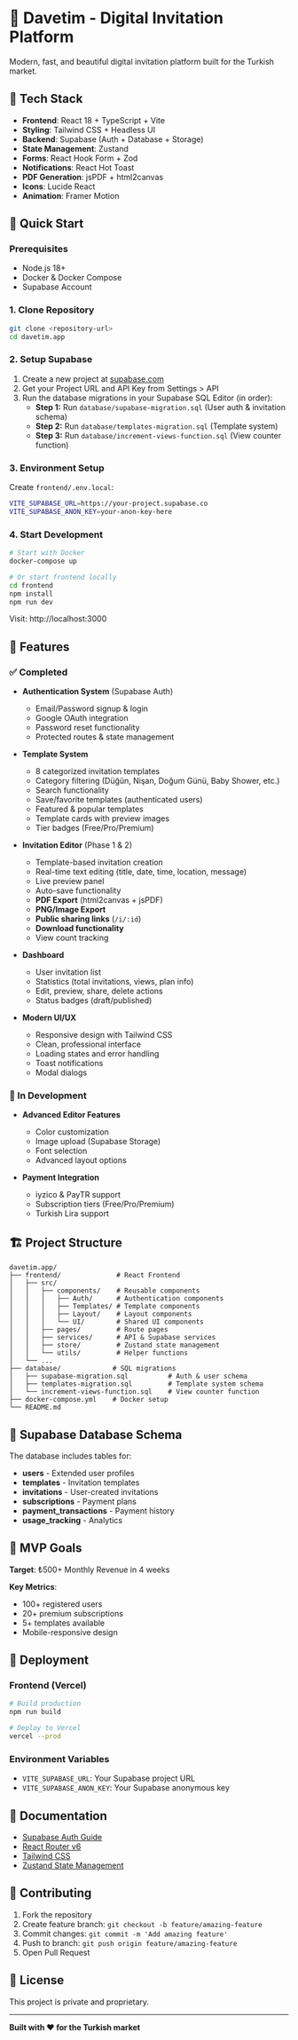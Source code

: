 # 🎉 Davetim - Digital Invitation Platform

Modern, fast, and beautiful digital invitation platform built for the Turkish market.

## 🚀 Tech Stack

- **Frontend**: React 18 + TypeScript + Vite
- **Styling**: Tailwind CSS + Headless UI
- **Backend**: Supabase (Auth + Database + Storage)
- **State Management**: Zustand
- **Forms**: React Hook Form + Zod
- **Notifications**: React Hot Toast
- **PDF Generation**: jsPDF + html2canvas
- **Icons**: Lucide React
- **Animation**: Framer Motion

## 🏁 Quick Start

### Prerequisites
- Node.js 18+
- Docker & Docker Compose
- Supabase Account

### 1. Clone Repository
```bash
git clone <repository-url>
cd davetim.app
```

### 2. Setup Supabase
1. Create a new project at [supabase.com](https://supabase.com)
2. Get your Project URL and API Key from Settings > API
3. Run the database migrations in your Supabase SQL Editor (in order):
   - **Step 1:** Run `database/supabase-migration.sql` (User auth & invitation schema)
   - **Step 2:** Run `database/templates-migration.sql` (Template system)
   - **Step 3:** Run `database/increment-views-function.sql` (View counter function)

### 3. Environment Setup
Create `frontend/.env.local`:
```bash
VITE_SUPABASE_URL=https://your-project.supabase.co
VITE_SUPABASE_ANON_KEY=your-anon-key-here
```

### 4. Start Development
```bash
# Start with Docker
docker-compose up

# Or start frontend locally
cd frontend
npm install
npm run dev
```

Visit: http://localhost:3000

## 📱 Features

### ✅ Completed
- **Authentication System** (Supabase Auth)
  - Email/Password signup & login
  - Google OAuth integration
  - Password reset functionality
  - Protected routes & state management

- **Template System**
  - 8 categorized invitation templates
  - Category filtering (Düğün, Nişan, Doğum Günü, Baby Shower, etc.)
  - Search functionality
  - Save/favorite templates (authenticated users)
  - Featured & popular templates
  - Template cards with preview images
  - Tier badges (Free/Pro/Premium)

- **Invitation Editor** (Phase 1 & 2)
  - Template-based invitation creation
  - Real-time text editing (title, date, time, location, message)
  - Live preview panel
  - Auto-save functionality
  - **PDF Export** (html2canvas + jsPDF)
  - **PNG/Image Export**
  - **Public sharing links** (`/i/:id`)
  - **Download functionality**
  - View count tracking

- **Dashboard**
  - User invitation list
  - Statistics (total invitations, views, plan info)
  - Edit, preview, share, delete actions
  - Status badges (draft/published)

- **Modern UI/UX**
  - Responsive design with Tailwind CSS
  - Clean, professional interface
  - Loading states and error handling
  - Toast notifications
  - Modal dialogs

### 🚧 In Development
- **Advanced Editor Features**
  - Color customization
  - Image upload (Supabase Storage)
  - Font selection
  - Advanced layout options

- **Payment Integration**
  - iyzico & PayTR support
  - Subscription tiers (Free/Pro/Premium)
  - Turkish Lira support

## 🏗️ Project Structure

```
davetim.app/
├── frontend/              # React Frontend
│   ├── src/
│   │   ├── components/    # Reusable components
│   │   │   ├── Auth/      # Authentication components
│   │   │   ├── Templates/ # Template components
│   │   │   ├── Layout/    # Layout components
│   │   │   └── UI/        # Shared UI components
│   │   ├── pages/         # Route pages
│   │   ├── services/      # API & Supabase services
│   │   ├── store/         # Zustand state management
│   │   └── utils/         # Helper functions
│   └── ...
├── database/             # SQL migrations
│   ├── supabase-migration.sql          # Auth & user schema
│   ├── templates-migration.sql         # Template system schema
│   └── increment-views-function.sql    # View counter function
├── docker-compose.yml    # Docker setup
└── README.md
```

## 🔧 Supabase Database Schema

The database includes tables for:
- **users** - Extended user profiles
- **templates** - Invitation templates
- **invitations** - User-created invitations  
- **subscriptions** - Payment plans
- **payment_transactions** - Payment history
- **usage_tracking** - Analytics

## 🎯 MVP Goals

**Target**: ₺500+ Monthly Revenue in 4 weeks

**Key Metrics**:
- 100+ registered users
- 20+ premium subscriptions
- 5+ templates available
- Mobile-responsive design

## 🚀 Deployment

### Frontend (Vercel)
```bash
# Build production
npm run build

# Deploy to Vercel
vercel --prod
```

### Environment Variables
- `VITE_SUPABASE_URL`: Your Supabase project URL
- `VITE_SUPABASE_ANON_KEY`: Your Supabase anonymous key

## 📖 Documentation

- [Supabase Auth Guide](https://supabase.com/docs/guides/auth)
- [React Router v6](https://reactrouter.com)
- [Tailwind CSS](https://tailwindcss.com)
- [Zustand State Management](https://github.com/pmndrs/zustand)

## 🤝 Contributing

1. Fork the repository
2. Create feature branch: `git checkout -b feature/amazing-feature`
3. Commit changes: `git commit -m 'Add amazing feature'`
4. Push to branch: `git push origin feature/amazing-feature`
5. Open Pull Request

## 📄 License

This project is private and proprietary.

---

**Built with ❤️ for the Turkish market**